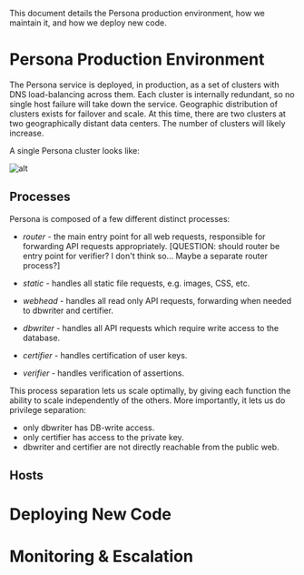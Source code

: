 <!-- This Source Code Form is subject to the terms of the Mozilla Public
   - License, v. 2.0. If a copy of the MPL was not distributed with this
   - file, You can obtain one at http://mozilla.org/MPL/2.0/. -->

This document details the Persona production environment, how we maintain it, and how we deploy new code.

# Persona Production Environment

The Persona service is deployed, in production, as a set of clusters
with DNS load-balancing across them. Each cluster is internally
redundant, so no single host failure will take down the
service. Geographic distribution of clusters exists for failover and
scale. At this time, there are two clusters at two geographically
distant data centers. The number of clusters will likely increase.

A single Persona cluster looks like:

![alt](https://raw.github.com/benadida/browserid/opsdocs/docs/persona_arch.png "Optional title")

## Processes

Persona is composed of a few different distinct processes:

* *router* - the main entry point for all web requests, responsible for forwarding API requests appropriately. [QUESTION: should router be entry point for verifier? I don't think so... Maybe a separate router process?]

* *static* - handles all static file requests, e.g. images, CSS, etc.

* *webhead* - handles all read only API requests, forwarding when needed to dbwriter and certifier.

* *dbwriter* - handles all API requests which require write access to the database.

* *certifier* - handles certification of user keys.

* *verifier* - handles verification of assertions.

This process separation lets us scale optimally, by giving each function the ability to scale independently of the others. More importantly, it lets us do privilege separation:

* only dbwriter has DB-write access.
* only certifier has access to the private key.
* dbwriter and certifier are not directly reachable from the public web.


## Hosts


# Deploying New Code

# Monitoring & Escalation